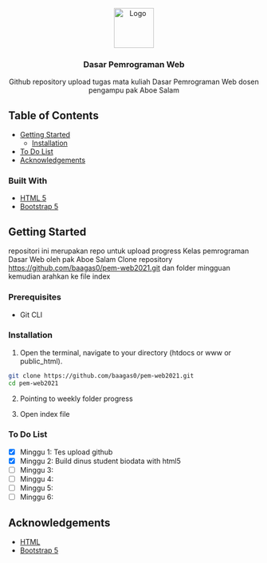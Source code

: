 <p align="center">
  <a href="https://github.com/hiskiapp/course">
    <img src="https://indiepartnership.com/wp-content/uploads/2020/09/icon.png" alt="Logo" width="80" height="80">
  </a>

  <h3 align="center">Dasar Pemrograman Web</h3>

  <p align="center">
    Github repository upload tugas mata kuliah Dasar Pemrograman Web dosen pengampu pak Aboe Salam
  </p>
</p>



<!-- TABLE OF CONTENTS -->
## Table of Contents

* [Getting Started](#getting-started)
  * [Installation](#installation)
* [To Do List](#to-do-list)
* [Acknowledgements](#acknowledgements)

### Built With
* [HTML 5](https://www.w3schools.com/html/)
* [Bootstrap 5](https://getbootstrap.com/docs/5.0/getting-started/introduction/)



<!-- GETTING STARTED -->
## Getting Started

repositori ini merupakan repo untuk upload progress Kelas pemrograman Dasar Web oleh pak Aboe Salam
Clone repository https://github.com/baagas0/pem-web2021.git dan folder mingguan kemudian arahkan ke file index

### Prerequisites
-   Git CLI

### Installation

1. Open the terminal, navigate to your directory (htdocs or www or public_html).
```bash
git clone https://github.com/baagas0/pem-web2021.git
cd pem-web2021
```

2. Pointing to weekly folder progress

3. Open index file

### To Do List

- [x] Minggu 1: Tes upload github
- [x] Minggu 2: Build dinus student biodata with html5
- [ ] Minggu 3:
- [ ] Minggu 4:
- [ ] Minggu 5:
- [ ] Minggu 6:

<!-- ACKNOWLEDGEMENTS -->
## Acknowledgements
* [HTML](https://www.w3schools.com/html/)
* [Bootstrap 5](https://getbootstrap.com/docs/5.0/getting-started/introduction/)
